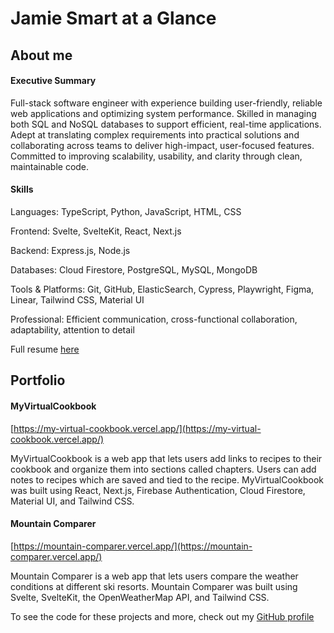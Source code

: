 # Jamie Smart at a Glance

## About me

#### Executive Summary

Full-stack software engineer with experience building user-friendly, reliable web applications and optimizing system performance. Skilled in managing both SQL and NoSQL databases to support efficient, real-time applications. Adept at translating complex requirements into practical solutions and collaborating across teams to deliver high-impact, user-focused features. Committed to improving scalability, usability, and clarity through clean, maintainable code.

#### Skills

Languages: TypeScript, Python, JavaScript, HTML, CSS

Frontend: Svelte, SvelteKit, React, Next.js

Backend: Express.js, Node.js

Databases: Cloud Firestore, PostgreSQL, MySQL, MongoDB

Tools & Platforms: Git, GitHub, ElasticSearch, Cypress, Playwright, Figma, Linear, Tailwind CSS, Material UI

Professional: Efficient communication, cross-functional collaboration, adaptability, attention to detail

Full resume [here](https://jamie-smart.info/resume)

## Portfolio

#### MyVirtualCookbook

[https://my-virtual-cookbook.vercel.app/](https://my-virtual-cookbook.vercel.app/)

MyVirtualCookbook is a web app that lets users add links to recipes to their cookbook and organize them into sections called chapters. Users can add notes to recipes which are saved and tied to the recipe. MyVirtualCookbook was built using React, Next.js, Firebase Authentication, Cloud Firestore, Material UI, and Tailwind CSS.

#### Mountain Comparer

[https://mountain-comparer.vercel.app/](https://mountain-comparer.vercel.app/)

Mountain Comparer is a web app that lets users compare the weather conditions at different ski resorts. Mountain Comparer was built using Svelte, SvelteKit, the OpenWeatherMap API, and Tailwind CSS.

To see the code for these projects and more, check out my [GitHub profile](https://github.com/jamiemcg10)
